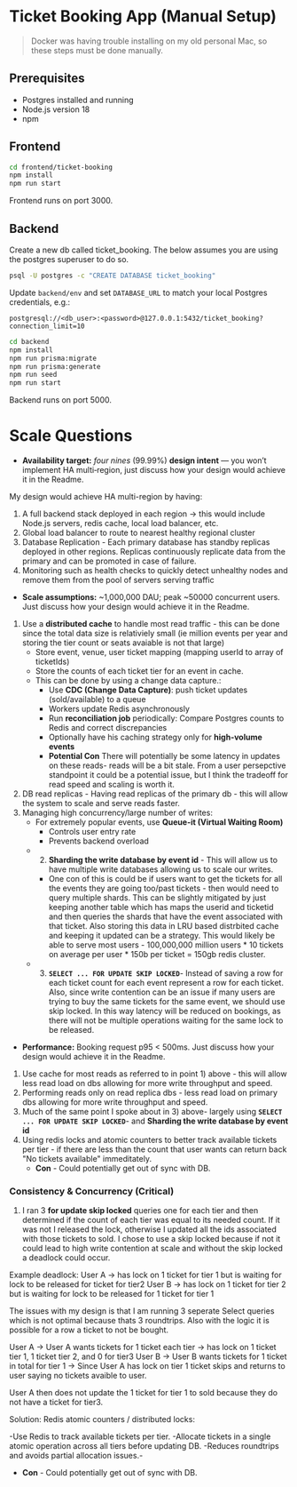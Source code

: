 # Ticket Booking App (Manual Setup)

> Docker was having trouble installing on my old personal Mac, so these steps must be done manually.

## Prerequisites

- Postgres installed and running
- Node.js version 18
- npm

## Frontend

```bash
cd frontend/ticket-booking
npm install
npm run start
```

Frontend runs on port 3000.

## Backend

Create a new db called ticket_booking. The below assumes you are using the postgres superuser to do so.
```bash
psql -U postgres -c "CREATE DATABASE ticket_booking"
```

Update `backend/env` and set `DATABASE_URL` to match your local Postgres credentials, e.g.:

```
postgresql://<db_user>:<password>@127.0.0.1:5432/ticket_booking?connection_limit=10
```

```bash
cd backend
npm install
npm run prisma:migrate
npm run prisma:generate
npm run seed
npm run start
```

Backend runs on port 5000.


# Scale Questions
- **Availability target:** *four nines* (99.99%) **design intent** — you won’t implement HA multi‑region, just discuss how your design would achieve it in the Readme.

My design would achieve HA multi-region by having:
1) A full backend stack deployed in each region -> this would include Node.js servers, redis cache, local load balancer, etc.
2) Global load balancer to route to nearest healthy regional cluster
3) Database Replication - Each primary database has standby replicas deployed in other regions. Replicas continuously replicate data from the primary and can be promoted in case of failure.
5) Monitoring such as health checks to quickly detect unhealthy nodes and remove them from the pool of servers serving traffic


- **Scale assumptions:** ~1,000,000 DAU; peak ~50000 concurrent users. Just discuss how your design would achieve it in the Readme.

1) Use a **distributed cache** to handle most read traffic - this can be done since the total data size is relativiely small (ie million events per year and storing the tier count or seats avaiable is not that large)
    - Store event, venue, user ticket mapping (mapping userId to array of ticketIds)
    - Store the counts of each ticket tier for an event in cache.
    - This can be done by using a change data capture.:
        - Use **CDC (Change Data Capture)**: push ticket updates (sold/available) to a queue
        - Workers update Redis asynchronously
        - Run **reconciliation job** periodically: Compare Postgres counts to Redis and correct discrepancies
        - Optionally have his caching strategy only for **high-volume events**
        - **Potential Con** There will potentially be some latency in updates on these reads- reads will be a bit stale. From a user persepctive standpoint it could be a potential issue, but I think the tradeoff for read speed and scaling is worth it.
2) DB read replicas - Having read replicas of the primary db - this will allow the system to scale and serve reads faster. 
3) Managing high concurrency/large number of writes:
    - For extremely popular events, use **Queue-it (Virtual Waiting Room)**
        - Controls user entry rate
        - Prevents backend overload
    - 2. **Sharding the write database by event id** - This will allow us to have multiple write databases allowing us to scale our writes.
        - One con of this is could be if users want to get the tickets for all the events they are going too/past tickets - then would need to query multiple shards. This can be slightly mitigated by just keeping another table which has maps the userid and ticketid and then queries the shards that have the event associated with that ticket. Also storing this data in LRU based distrbited cache and keeping it updated can be a strategy. This would likely be able to serve most users - 100,000,000 million users * 10 tickets on average per user * 150b per ticket = 150gb redis cluster. 
    - 3. **`SELECT ... FOR UPDATE SKIP LOCKED`**- Instead of saving a row for each ticket count for each event represent a row for each ticket. Also, since write contention can be an issue if many users are trying to buy the same tickets for the same event, we should use skip locked. In this way latency will be reduced on bookings, as there will not be multiple operations waiting for the same lock to be released.


- **Performance:** Booking request p95 < 500ms. Just discuss how your design would achieve it in the Readme.

1) Use cache for most reads as referred to in point 1) above - this will allow less read load on dbs allowing for more write throughput and speed. 
2) Performing reads only on read replica dbs - less read load on primary dbs allowing for more write throughput and speed.
3) Much of the same point I spoke about in 3) above- largely using **`SELECT ... FOR UPDATE SKIP LOCKED`**- and **Sharding the write database by event id**
4) Using redis locks and atomic counters to better track available tickets per tier - if there are less than the count that user wants can return back "No tickets available" immeditately. 
   - **Con** - Could potentially get out of sync with DB.


### Consistency & Concurrency (Critical)

1) I ran 3 **for update skip locked** queries one for each tier and then determined if the count of each tier was equal to its needed count. If it was not I released the lock, otherwise I updated all the ids associated with those tickets to sold. I chose to use a skip locked because if not it could lead to high write contention at scale and without the skip locked a deadlock could occur. 

Example deadlock:
User A -> has lock on 1 ticket for tier 1 but is waiting for lock to be released for ticket for tier2
User B -> has lock on 1 ticket for tier 2 but is waiting for lock to be released for 1 ticket for tier 1


The issues with my design is that I am running 3 seperate Select queries which is not optimal because thats 3 roundtrips. Also with the logic it is possible for a row a ticket to not be bought.

User A -> User A wants tickets for 1 ticket each tier -> has lock on 1 ticket tier 1, 1 ticket tier 2, and 0 for tier3
User B -> User B wants tickets for 1 ticket in total for tier 1 -> Since User A has lock on tier 1 ticket skips and returns to user saying no tickets avaible to user.

User A then does not update the 1 ticket for tier 1 to sold because they do not have a ticket for tier3. 


Solution:
Redis atomic counters / distributed locks:

-Use Redis to track available tickets per tier.
-Allocate tickets in a single atomic operation across all tiers before updating DB.
-Reduces roundtrips and avoids partial allocation issues.- 
- **Con** - Could potentially get out of sync with DB.

